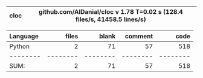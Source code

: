 cloc|github.com/AlDanial/cloc v 1.78  T=0.02 s (128.4 files/s, 41458.5 lines/s)
--- | ---

Language|files|blank|comment|code
:-------|-------:|-------:|-------:|-------:
Python|2|71|57|518
--------|--------|--------|--------|--------
SUM:|2|71|57|518
